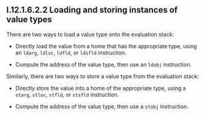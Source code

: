## I.12.1.6.2.2 Loading and storing instances of value types

There are two ways to load a value type onto the evaluation stack:

 * Directly load the value from a home that has the appropriate type, using an `ldarg`, `ldloc`, `ldfld`, or `ldsfld` instruction.

 * Compute the address of the value type, then use an `ldobj` instruction.

Similarly, there are two ways to store a value type from the evaluation stack:

 * Directly store the value into a home of the appropriate type, using a `starg`, `stloc`, `stfld`, or `stsfld` instruction.

 * Compute the address of the value type, then use a `stobj` instruction.


